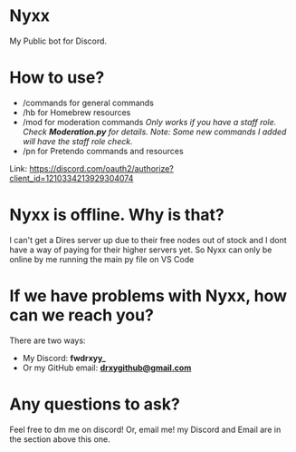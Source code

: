 # Nyxx
My Public bot for Discord. 

# How to use?
- /commands for general commands
- /hb for Homebrew resources
- /mod for moderation commands
     *Only works if you have a staff role. Check **Moderation.py** for details.*
     *Note: Some new commands I added will have the staff role check.*
- /pn for Pretendo commands and resources

Link: https://discord.com/oauth2/authorize?client_id=1210334213929304074

# Nyxx is offline. Why is that?
I can't get a Dires server up due to their free nodes out of stock and I dont have a way of paying for their higher servers yet. So Nyxx can only be online by me running the main py file on VS Code

# If we have problems with Nyxx, how can we reach you?
There are two ways:
- My Discord: **fwdrxyy_**
- Or my GitHub email: **drxygithub@gmail.com**

# Any questions to ask?
Feel free to dm me on discord! Or, email me! my Discord and Email are in the section above this one.
